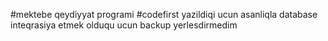 #mektebe qeydiyyat programi
#codefirst yazildiqi ucun asanliqla database inteqrasiya etmek olduqu ucun backup yerlesdirmedim
